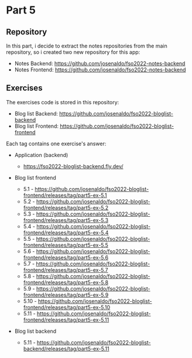 # Part 5

## Repository

In this part, i decide to extract the notes repositories from the main repository, so i created two new repository for this app:

- Notes Backend: <https://github.com/josenaldo/fso2022-notes-backend>
- Notes Frontend: <https://github.com/josenaldo/fso2022-notes-backend>

## Exercises

The exercises code is stored in this repository:

- Blog list Backend: <https://github.com/josenaldo/fso2022-bloglist-backend>
- Blog list Frontend: <https://github.com/josenaldo/fso2022-bloglist-frontend>

Each tag contains one exercise's answer:

- Application (backend)
  - <https://fso2022-bloglist-backend.fly.dev/>

- Blog list frontend
  - 5.1 - <https://github.com/josenaldo/fso2022-bloglist-frontend/releases/tag/part5-ex-5.1>
  - 5.2 - <https://github.com/josenaldo/fso2022-bloglist-frontend/releases/tag/part5-ex-5.2>
  - 5.3 - <https://github.com/josenaldo/fso2022-bloglist-frontend/releases/tag/part5-ex-5.3>
  - 5.4 - <https://github.com/josenaldo/fso2022-bloglist-frontend/releases/tag/part5-ex-5.4>
  - 5.5 - <https://github.com/josenaldo/fso2022-bloglist-frontend/releases/tag/part5-ex-5.5>
  - 5.6 - <https://github.com/josenaldo/fso2022-bloglist-frontend/releases/tag/part5-ex-5.6>
  - 5.7 - <https://github.com/josenaldo/fso2022-bloglist-frontend/releases/tag/part5-ex-5.7>
  - 5.8 - <https://github.com/josenaldo/fso2022-bloglist-frontend/releases/tag/part5-ex-5.8>
  - 5.9 - <https://github.com/josenaldo/fso2022-bloglist-frontend/releases/tag/part5-ex-5.9>
  - 5.10 - <https://github.com/josenaldo/fso2022-bloglist-frontend/releases/tag/part5-ex-5.10>
  - 5.11 - <https://github.com/josenaldo/fso2022-bloglist-frontend/releases/tag/part5-ex-5.11>

- Blog list backend
  - 5.11 - <https://github.com/josenaldo/fso2022-bloglist-backend/releases/tag/part5-ex-5.11>
